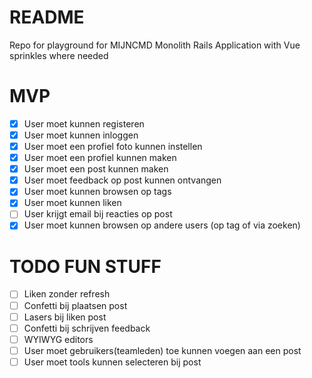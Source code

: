 # README
Repo for playground for MIJNCMD
Monolith Rails Application with Vue sprinkles where needed

# MVP
- [x] User moet kunnen registeren
- [x] User moet kunnen inloggen
- [x] User moet een profiel foto kunnen instellen
- [x] User moet een profiel kunnen maken
- [x] User moet een post kunnen maken
- [x] User moet feedback op post kunnen ontvangen
- [x] User moet kunnen browsen op tags
- [x] User moet kunnen liken
- [ ] User krijgt email bij reacties op post
- [x] User moet kunnen browsen op andere users (op tag of via zoeken)

# TODO FUN STUFF
- [ ] Liken zonder refresh
- [ ] Confetti bij plaatsen post
- [ ] Lasers bij liken post
- [ ] Confetti bij schrijven feedback
- [ ] WYIWYG editors
- [ ] User moet gebruikers(teamleden) toe kunnen voegen aan een post
- [ ] User moet tools kunnen selecteren bij post
